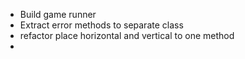 - Build game runner
- Extract error methods to separate class
- refactor place horizontal and vertical to one method
- 
